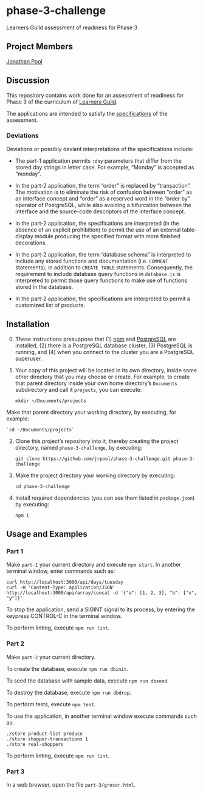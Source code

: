 # phase-3-challenge
Learners Guild assessment of readiness for Phase 3

## Project Members

[Jonathan Pool](https://github.com/jrpool)

## Discussion

This repository contains work done for an assessment of readiness for Phase 3 of the curriculum of [Learners Guild][lg].

The applications are intended to satisfy the [specifications][specs] of the assessment.

### Deviations

Deviations or possibly deviant interpretations of the specifications include:

- The part-1 application permits `:day` parameters that differ from the stored day strings in letter case. For example, “Monday” is accepted as “monday”.

- In the part-2 application, the term “order” is replaced by “transaction”. The motivation is to eliminate the risk of confusion between “order” as an interface concept and “order” as a reserved word in the “order by” operator of PostgreSQL, while also avoiding a bifurcation between the interface and the source-code descriptors of the interface concept.

- In the part-2 application, the specifications are interpreted (in the absence of an explicit prohibition) to permit the use of an external table-display module producing the specified format with more finished decorations.

- In the part-2 application, the term “database schema” is interpreted to include any stored functions and documentation (i.e. `COMMENT` statements), in addition to `CREATE TABLE` statements. Consequently, the requirement to include database query functions in `database.js` is interpreted to permit those query functions to make use of functions stored in the database.

- In the part-2 application, the specifications are interpreted to permit a customized list of products.

## Installation

0. These instructions presuppose that (1) [npm][npm] and [PostgreSQL][pg] are installed, (2) there is a PostgreSQL database cluster, (3) PostgreSQL is running, and (4) when you connect to the cluster you are a PostgreSQL superuser.

1. Your copy of this project will be located in its own directory, inside some other directory that you may choose or create. For example, to create that parent directory inside your own home directory’s `Documents` subdirectory and call it `projects`, you can execute:

    `mkdir ~/Documents/projects`

Make that parent directory your working directory, by executing, for example:

    `cd ~/Documents/projects`

2. Clone this project’s repository into it, thereby creating the project directory, named `phase-3-challenge`, by executing:

    `git clone https://github.com/jrpool/phase-3-challenge.git phase-3-challenge`

2. Make the project directory your working directory by executing:

    `cd phase-3-challenge`

3. Install required dependencies (you can see them listed in `package.json`) by executing:

    `npm i`

## Usage and Examples

### Part 1

Make `part-1` your current directory and execute `npm start`. In another terminal window, enter commands such as:

```
curl http://localhost:3000/api/days/tuesday
curl -H 'Content-Type: application/JSON' http://localhost:3000/api/array/concat -d '{"a": [1, 2, 3], "b": ["x", "y"]}'
```

To stop the application, send a SIGINT signal to its process, by entering the keypress CONTROL-C in the terminal window.

To perform linting, execute `npm run lint`.

### Part 2

Make `part-2` your current directory.

To create the database, execute `npm run dbinit`.

To seed the database with sample data, execute `npm run dbseed`.

To destroy the database, execute `npm run dbdrop`.

To perform tests, execute `npm test`.

To use the application, in another terminal window execute commands such as:

```
./store product-list produce
./store shopper-transactions 1
./store real-shoppers
```

To perform linting, execute `npm run lint`.

### Part 3

In a web browser, open the file `part-3/grocer.html`.

[lg]: https://www.learnersguild.org
[npm]: https://www.npmjs.com/
[pg]: https://www.postgresql.org/
[specs]: https://github.com/jrpool/phase-3-challenge/blob/master/README-specs.md
